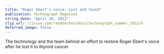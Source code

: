 ```yaml
---
title: "Roger Ebert's voice: Lost and found"
publication: Technograph Magazine
string_date: "April 26, 2012"
clip_url: //issuu.com/readtechno/docs/technograph_summer_2012/4
deferred_image: false
---
```

The technology and the team behind an effort to restore Roger Ebert's voice after he lost it to thyroid cancer.